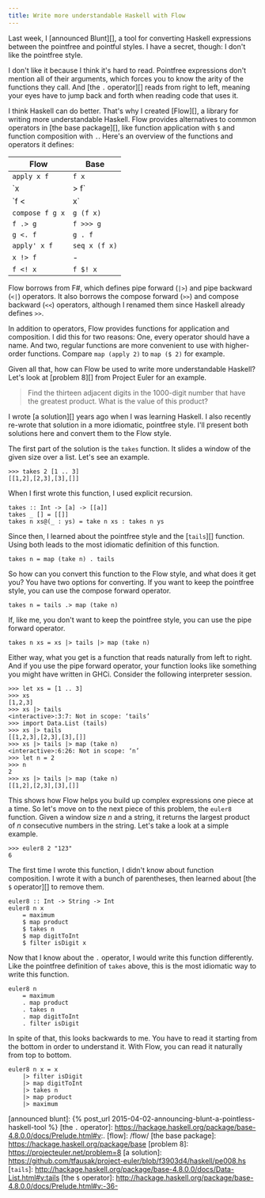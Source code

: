 ```yaml
---
title: Write more understandable Haskell with Flow
---
```


Last week, I [announced Blunt][],
a tool for converting Haskell expressions between the pointfree and pointful styles.
I have a secret, though:
I don't like the pointfree style.

I don't like it because I think it's hard to read.
Pointfree expressions don't mention all of their arguments,
which forces you to know the arity of the functions they call.
And [the `.` operator][] reads from right to left,
meaning your eyes have to jump back and forth when reading code that uses it.

I think Haskell can do better.
That's why I created [Flow][],
a library for writing more understandable Haskell.
Flow provides alternatives to common operators in [the base package][],
like function application with `$` and function composition with `.`.
Here's an overview of the functions and operators it defines:

Flow            | Base
--------------- | -------------
`apply x f`     | `f x`
`x |> f`        | `x & f`
`f <| x`        | `f $ x`
`compose f g x` | `g (f x)`
`f .> g`        | `f >>> g`
`g <. f`        | `g . f`
`apply' x f`    | `seq x (f x)`
`x !> f`        | -
`f <! x`        | `f $! x`

Flow borrows from F#,
which defines pipe forward (`|>`) and pipe backward (`<|`) operators.
It also borrows the compose forward (`>>`) and compose backward (`<<`) operators,
although I renamed them since Haskell already defines `>>`.

In addition to operators,
Flow provides functions for application and composition.
I did this for two reasons:
One, every operator should have a name.
And two, regular functions are more convenient to use with higher-order functions.
Compare `map (apply 2)` to `map ($ 2)` for example.

Given all that,
how can Flow be used to write more understandable Haskell?
Let's look at [problem 8][] from Project Euler for an example.

> Find the thirteen adjacent digits in the 1000-digit number that have the greatest product. What is the value of this product?

I wrote [a solution][] years ago when I was learning Haskell.
I also recently re-wrote that solution in a more idiomatic, pointfree style.
I'll present both solutions here
and convert them to the Flow style.

The first part of the solution is the `takes` function.
It slides a window of the given size over a list.
Let's see an example.

    >>> takes 2 [1 .. 3]
    [[1,2],[2,3],[3],[]]

When I first wrote this function,
I used explicit recursion.

    takes :: Int -> [a] -> [[a]]
    takes _ [] = [[]]
    takes n xs@(_ : ys) = take n xs : takes n ys

Since then,
I learned about the pointfree style and the [`tails`][] function.
Using both leads to the most idiomatic definition of this function.

    takes n = map (take n) . tails

So how can you convert this function to the Flow style,
and what does it get you?
You have two options for converting.
If you want to keep the pointfree style,
you can use the compose forward operator.

    takes n = tails .> map (take n)

If, like me, you don't want to keep the pointfree style,
you can use the pipe forward operator.

    takes n xs = xs |> tails |> map (take n)

Either way, what you get is a function that reads naturally from left to right.
And if you use the pipe forward operator,
your function looks like something you might have written in GHCi.
Consider the following interpreter session.

    >>> let xs = [1 .. 3]
    >>> xs
    [1,2,3]
    >>> xs |> tails
    <interactive>:3:7: Not in scope: ‘tails’
    >>> import Data.List (tails)
    >>> xs |> tails
    [[1,2,3],[2,3],[3],[]]
    >>> xs |> tails |> map (take n)
    <interactive>:6:26: Not in scope: ‘n’
    >>> let n = 2
    >>> n
    2
    >>> xs |> tails |> map (take n)
    [[1,2],[2,3],[3],[]]

This shows how Flow helps you build up complex expressions one piece at a time.
So let's move on to the next piece of this problem, the `euler8` function.
Given a window size *n* and a string, it returns the largest product of *n* consecutive numbers in the string.
Let's take a look at a simple example.

    >>> euler8 2 "123"
    6

The first time I wrote this function,
I didn't know about function composition.
I wrote it with a bunch of parentheses,
then learned about [the `$` operator][] to remove them.

    euler8 :: Int -> String -> Int
    euler8 n x
        = maximum
        $ map product
        $ takes n
        $ map digitToInt
        $ filter isDigit x

Now that I know about the `.` operator,
I would write this function differently.
Like the pointfree definition of `takes` above,
this is the most idiomatic way to write this function.

    euler8 n
        = maximum
        . map product
        . takes n
        . map digitToInt
        . filter isDigit

In spite of that, this looks backwards to me.
You have to read it starting from the bottom in order to understand it.
With Flow, you can read it naturally from top to bottom.

    euler8 n x = x
        |> filter isDigit
        |> map digitToInt
        |> takes n
        |> map product
        |> maximum

[announced blunt]: {% post_url 2015-04-02-announcing-blunt-a-pointless-haskell-tool %}
[the `.` operator]: https://hackage.haskell.org/package/base-4.8.0.0/docs/Prelude.html#v:.
[flow]: /flow/
[the base package]: https://hackage.haskell.org/package/base
[problem 8]: https://projecteuler.net/problem=8
[a solution]: https://github.com/tfausak/project-euler/blob/f3903d4/haskell/pe008.hs
[`tails`]: http://hackage.haskell.org/package/base-4.8.0.0/docs/Data-List.html#v:tails
[the `$` operator]: http://hackage.haskell.org/package/base-4.8.0.0/docs/Prelude.html#v:-36-
